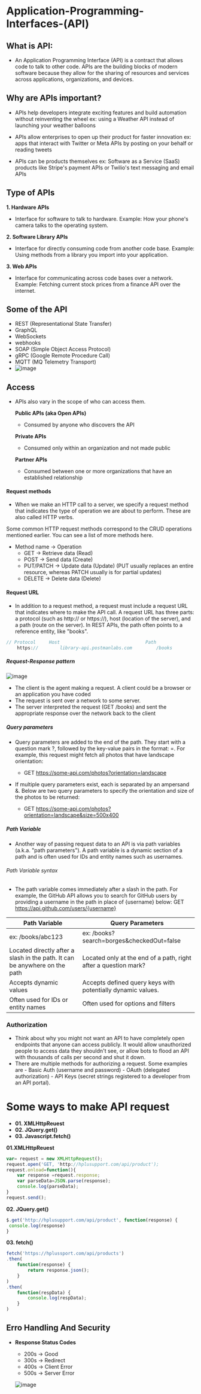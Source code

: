 # Application-Programming-Interfaces-(API)

## What is API:
- An Application Programming Interface (API) is a contract that allows code to talk to other code. APIs are the building blocks of modern software because they allow for the sharing of resources and services across applications, organizations, and devices.

## Why are APIs important?
- APIs help developers integrate exciting features and build automation without reinventing the wheel
ex: using a Weather API instead of launching your weather balloons

- APIs allow enterprises to open up their product for faster innovation
ex: apps that interact with Twitter or Meta APIs by posting on your behalf or reading tweets

- APIs can be products themselves
ex: Software as a Service (SaaS) products like Stripe's payment APIs or Twilio's text messaging and email APIs

## Type of APIs
  **1. Hardware APIs**
  - Interface for software to talk to hardware.
    Example: How your phone's camera talks to the operating system.

  **2. Software Library APIs**
  - Interface for directly consuming code from another code base.
    Example: Using methods from a library you import into your application.

 **3.  Web APIs**
  - Interface for communicating across code bases over a network.
    Example: Fetching current stock prices from a finance API over the internet.

## Some of the API 
  - REST (Representational State Transfer)
  - GraphQL
  - WebSockets
  - webhooks
  - SOAP (Simple Object Access Protocol)
  - gRPC (Google Remote Procedure Call)
  - MQTT (MQ Telemetry Transport)
  - ![image](https://github.com/GayashanDeshapriya/Application-Programming-Interfaces-API-/assets/94686812/c844c99f-e844-4017-bb3a-81bdec76bbe1)

## Access
 - APIs also vary in the scope of who can access them.

     **Public APIs (aka Open APIs)**
    - Consumed by anyone who discovers the API

    **Private APIs**
    - Consumed only within an organization and not made public

    **Partner APIs**
    - Consumed between one or more organizations that have an established relationship


#### Request methods
  - When we make an HTTP call to a server, we specify a request method that indicates the type of operation we are about to perform. These are also called HTTP verbs.

Some common HTTP request methods correspond to the CRUD operations mentioned earlier. You can see a list of more methods here.

- Method name  -> Operation
  - GET		->	Retrieve data (Read)
  - POST	->	Send data (Create)
  - PUT/PATCH	->	Update data (Update) (PUT usually replaces an entire resource, whereas PATCH usually is for partial updates)
  - DELETE	->	Delete data (Delete)

#### Request URL
  - In addition to a request method, a request must include a request URL that indicates where to make the API call. A request URL has three parts: a protocol (such as http:// or https://), host (location of the server), and a path (route on the server). In REST APIs, the path often points to a reference entity, like "books".
    
```javascript
// Protocol	    Host	                            Path
    https://	    library-api.postmanlabs.com	        /books
```

##### Request-Response pattern
  ![image](https://github.com/GayashanDeshapriya/Application-Programming-Interfaces-API-/assets/94686812/c62097db-4bed-4255-8535-cea830f7b3e0)
  - The client is the agent making a request. A client could be a browser or an application you have coded
  - The request is sent over a network to some server.
  - The server interpreted the request (GET /books) and sent the appropriate response over the network back to the client

##### Query parameters
- Query parameters are added to the end of the path. They start with a question mark ?, followed by the key-value pairs in the format: <key>=<value>. For example, this request might fetch all photos that have landscape orientation:
     - GET https://some-api.com/photos?orientation=landscape

- If multiple query parameters exist, each is separated by an ampersand &. Below are two query parameters to specify the orientation and size of the photos to be returned:
     - GET https://some-api.com/photos?orientation=landscape&size=500x400

##### Path Variable
   - Another way of passing request data to an API is via path variables (a.k.a. "path parameters"). A path variable is a dynamic section of a path and is often used for IDs and entity names such as usernames.

###### Path Variable syntax
- The path variable comes immediately after a slash in the path. For example, the GitHub API allows you to search for GitHub users by providing a username in the path in place of {username} below: 
    GET https://api.github.com/users/{username}

| Path Variable          | Query Parameters                                        |
|------------------------|---------------------------------------------------------|
| ex: /books/abc123      | ex: /books?search=borges&checkedOut=false              |
| Located directly after a slash in the path. It can be anywhere on the path | Located only at the end of a path, right after a question mark? |
| Accepts dynamic values | Accepts defined query keys with potentially dynamic values. |
| Often used for IDs or entity names | Often used for options and filters                       |


### Authorization
  - Think about why you might not want an API to have completely open endpoints that anyone can access publicly. It would allow unauthorized people to access data they shouldn't see, or allow bots to flood an API with thousands of calls per second and shut it down.
  - There are multiple methods for authorizing a request. Some examples are
            - Basic Auth (username and password)
            - OAuth (delegated authorization)
            - API Keys (secret strings registered to a developer from an API portal).


# Some ways to make API request 
 - **01. XMLHttpReuest**
 - **02. JQuery.get()**
 - **03. Javascript.fetch()**

**01.XMLHttpReuest**
```javascript
var= request = new XMLHttpRequest();
request.open('GET, 'http://hplusupport.com/api/product');
request.onload=function(){
    var response =request.response;
    var parseData=JSON.parse(response);
    console.log(parseData);
}
request.send();
```
**02. JQuery.get()** 
```javascript
$.get('http://hplusupport.com/api/product', function(response) {
 console.log(response)
}
```
**03. fetch()** 
```javascript
fetch('https://hplussport.com/api/products')
.then(
	function(response) {
		return response.json();
	}
)
.then(
	function(respData) {
		console.log(respData);
	}
)
```
## Erro Handling And Security
- **Response Status Codes**
   	- 200s	->	Good
   	- 300s  ->	Redirect
   	- 400s  ->	Client Error
   	- 500s  ->	Server Error

   ![image](https://github.com/GayashanDeshapriya/Application-Programming-Interfaces-API-/assets/94686812/b4a0224b-d06b-4f06-b5f8-00a8fe21dda5)

 		
